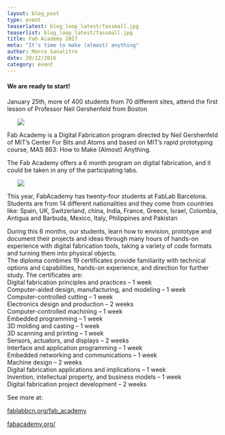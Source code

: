 ```yaml
---
layout: blog_post
type: event
teaserlatest: blog_loop_latest/fassmall.jpg
teaserlist: blog_loop_latest/fassmall.jpg
title: Fab Academy 2017 
meta: "It's time to make (almost) anything"
author: Marco Sanalitro
date: 20/12/2016
category: event
---
```



<h4>We are ready to start!</h4> 

January 25th, more of 400 students from 70 different sites, attend the first lesson of Professor Neil Gershenfeld from Boston <br>

<ul><img src= "http://www.fablabbcn.org/img/blog/blog_loop_latest/opennight.jpeg" align="middle"> </ul>

Fab Academy is a Digital Fabrication program directed by Neil Gershenfeld of MIT’s Center For Bits and Atoms and based on MIT’s rapid prototyping course, MAS 863: How to Make (Almost) Anything.<br>

The Fab Academy offers a 6 month program on digital fabrication, and it could be taken in any of the participating labs.<br>

<ul><img src= "http://www.fablabbcn.org/img/blog/blog_loop_latest/opennight.jpeg" align="middle"> </ul>

This year, FabAcademy has twenty-four students at FabLab Barcelona. Students are from 14 different nationalities and they come from countries like: Spain, UK, Switzerland, china, India, France, Greece, Israel, Colombia, Antigua and Barbuda, Mexico, Italy, Philippines and Pakistan<br>

During this 6 months, our students, learn how to envision, prototype and document their projects and ideas through many hours of hands-on experience with digital fabrication tools, taking a variety of code formats and turning them into physical objects.<br>
The diploma combines 19 certificates provide familiarity with technical options and capabilities, hands-on experience, and direction for further study. The certificates are:<br>
Digital fabrication principles and practices – 1 week<br>
Computer-aided design, manufacturing, and modeling – 1 week<br>
Computer-controlled cutting – 1 week<br>
Electronics design and production – 2 weeks<br>
Computer-controlled machining – 1 week<br>
Embedded programming – 1 week<br>
3D molding and casting – 1 week<br>
3D scanning and printing – 1 week<br>
Sensors, actuators, and displays – 2 weeks<br>
Interface and application programming – 1 week<br>
Embedded networking and communications – 1 week<br>
Machine design – 2 weeks<br>
Digital fabrication applications and implications – 1 week<br>
Invention, intellectual property, and business models – 1 week<br>
Digital fabrication project development – 2 weeks<br>


See more at:<br> 

<a href="http://fablabbcn.org/fab_academy">fablabbcn.org/fab_academy</a><br>

<a href="http://fabacademy.org/">fabacademy.org/</a><br>

